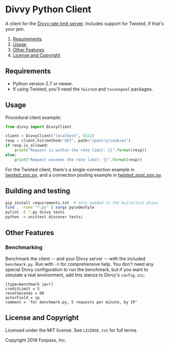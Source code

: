 # Divvy Python Client

A client for the [Divvy rate limit server](https://github.com/button/divvy).
Includes support for Twisted, if that's your jam.

1. [Requirements](#requirements)
2. [Usage](#usage)
3. [Other Features](#other-features)
4. [License and Copyright](#license-and-copyright)


## Requirements

* Python version 2.7 or newer.
* If using Twisted, you'll need the `Twisted` and `txconnpool` packages.


## Usage

Procedural client example:

```python
from divvy import DivvyClient

client = DivvyClient("localhost", 8321)
resp = client.hit(method="GET", path="/pantry/cookies")
if resp.is_allowed:
	print("Request is within the rate limit: {}".format(resp))
else:
	print("Request exceeds the rate limit: {}".format(resp))
```

For the Twisted client, there's a single-connection example in [twisted_poc.py](twisted_poc.py), and a connection pooling example in [twisted_pool_poc.py](twisted_pool_poc.py).


## Building and testing

```bash
pip install requirements.txt  # only needed in the build/test phase
find . -name "*.py" | xargs pycodestyle
pylint -E *.py divvy tests
python -m unittest discover tests/
```


## Other Features

### Benchmarking

Benchmark the client -- and your Divvy server -- with the included `benchmark.py`. Run with `-h` for comprehensive help. You don't need any special Divvy configuration to run the benchmark, but if you want to simulate a real environment, add this stanza to Divvy's `config.ini`:

```
[type=benchmark ip=*]
creditLimit = 5
resetSeconds = 60
actorField = ip
comment = 'for benchmark.py, 5 requests per minute, by IP'
```


## License and Copyright

Licensed under the MIT license. See `LICENSE.txt` for full terms.

Copyright 2018 Foxpass, Inc.
